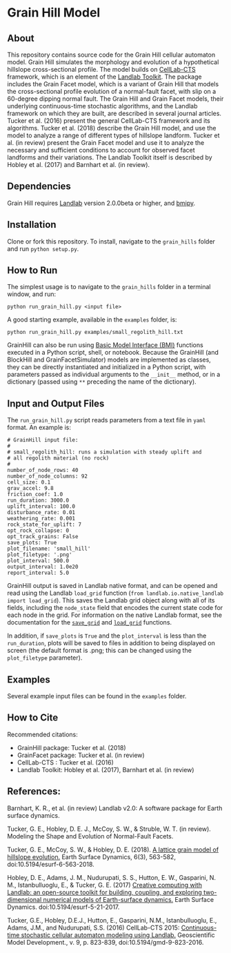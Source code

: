 # Grain Hill Model


## About

This repository contains source code for the Grain Hill cellular automaton model.
 Grain Hill simulates the morphology and evolution of a hypothetical hillslope cross-sectional profile. The model builds on [CellLab-CTS](https://github.com/landlab/landlab/wiki/CellLab-CTS-2015-Users-Manual) framework, which is an element of the [Landlab Toolkit](http://landlab.github.io).  The package includes the Grain Facet model, which is a variant of Grain Hill that models the cross-sectional profile evolution of a normal-fault facet, with slip on a 60-degree dipping normal fault. The Grain Hill and Grain Facet models, their underlying continuous-time stochastic algorithms, and the Landlab framework on which they are built, are described in several journal articles. Tucker et al. (2016) present the general CellLab-CTS framework and its algorithms. Tucker et al. (2018) describe the Grain Hill model, and use the model to analyze a range of different types of hillslope landform. Tucker et al. (in review) present the Grain Facet model and use it to analyze the necessary and sufficient conditions to account for observed facet landforms and their variations. The Landlab Toolkit itself is described by Hobley et al. (2017) and Barnhart et al. (in review).


## Dependencies

Grain Hill requires [Landlab](https://landlab.github.io) version 2.0.0beta or higher, and [bmipy](https://github.com/csdms/bmi-python).


## Installation

Clone or fork this repository. To install, navigate to the `grain_hills` folder and run `python setup.py`.


## How to Run

The simplest usage is to navigate to the `grain_hills` folder in a terminal window, and run:

`python run_grain_hill.py <input file>`

A good starting example, available in the `examples` folder, is:

`python run_grain_hill.py examples/small_regolith_hill.txt`

GrainHill can also be run using [Basic Model Interface (BMI)](https://bmi.readthedocs.org) functions executed in a Python script, shell, or notebook. Because the GrainHill (and BlockHill and GrainFacetSimulator) models are implemented as classes, they can be directly instantiated and initialized in a Python script, with parameters passed as individual arguments to the `__init__` method, or in a dictionary (passed using `**` preceding the name of the dictionary).


## Input and Output Files

The `run_grain_hill.py` script reads parameters from a text file in `yaml` format. An example is:

    # GrainHill input file:
    #
    # small_regolith_hill: runs a simulation with steady uplift and
    # all regolith material (no rock)
    #
    number_of_node_rows: 40
    number_of_node_columns: 92
    cell_size: 0.1
    grav_accel: 9.8
    friction_coef: 1.0
    run_duration: 3000.0
    uplift_interval: 100.0
    disturbance_rate: 0.01
    weathering_rate: 0.001
    rock_state_for_uplift: 7
    opt_rock_collapse: 0
    opt_track_grains: False
    save_plots: True
    plot_filename: 'small_hill'
    plot_filetype: '.png'
    plot_interval: 500.0
    output_interval: 1.0e20
    report_interval: 5.0

GrainHill output is saved in Landlab native format, and can be opened and read using the Landlab `load_grid` function (`from landlab.io.native_landlab import load_grid`). This saves the Landlab grid object along with all of its fields, including the `node_state` field that encodes the current state code for each node in the grid. For information on the native Landlab format, see the documentation for the [`save_grid`](https://landlab.readthedocs.io/en/master/reference/io/native_landlab.html#landlab.io.native_landlab.save_grid) and [`load_grid`](https://landlab.readthedocs.io/en/master/reference/io/native_landlab.html#landlab.io.native_landlab.load_grid) functions.

In addition, if `save_plots` is `True` and the `plot_interval` is less than the `run_duration`, plots will be saved to files in addition to being displayed on screen (the default format is .png; this can be changed using the `plot_filetype` parameter).


## Examples

Several example input files can be found in the `examples` folder.


## How to Cite

Recommended citations:

- GrainHill package: Tucker et al. (2018)
- GrainFacet package: Tucker et al. (in review)
- CellLab-CTS : Tucker et al. (2016)
- Landlab Toolkit: Hobley et al. (2017), Barnhart et al. (in review)


## References:

Barnhart, K. R., et al. (in review) Landlab v2.0: A software package
for Earth surface dynamics.

Tucker, G. E., Hobley, D. E. J., McCoy, S. W., & Struble, W. T. (in review). Modeling the Shape and Evolution of Normal-Fault Facets.

Tucker, G. E., McCoy, S. W., & Hobley, D. E. (2018). [A lattice grain model of hillslope evolution.](https://doi.org/10.5194/esurf-6-563-2018) Earth Surface Dynamics, 6(3), 563-582, doi:10.5194/esurf-6-563-2018.

Hobley, D. E., Adams, J. M., Nudurupati, S. S., Hutton, E. W., Gasparini, N. M., Istanbulluoglu, E., & Tucker, G. E. (2017) [Creative computing with Landlab: an open-source toolkit for building, coupling, and exploring two-dimensional numerical models of Earth-surface dynamics.](https://www.earth-surf-dynam.net/5/21/2017/) Earth Surface Dynamics. doi:10.5194/esurf-5-21-2017.

Tucker, G.E., Hobley, D.E.J., Hutton, E., Gasparini, N.M., Istanbulluoglu, E., Adams, J.M., and Nudurupati, S.S. (2016) CellLab-CTS 2015: [Continuous-time stochastic cellular automaton modeling using Landlab.](https://www.geosci-model-dev.net/9/823/2016/) Geoscientific Model Development., v. 9, p. 823-839, doi:10.5194/gmd-9-823-2016.
